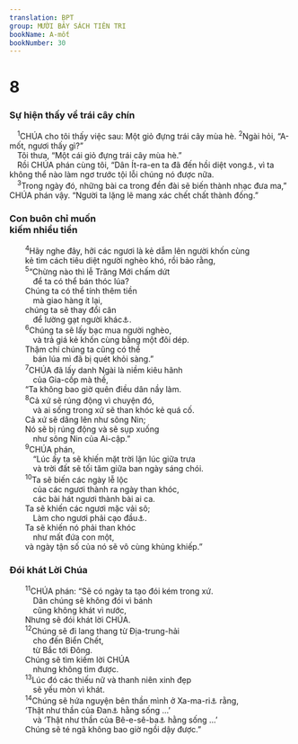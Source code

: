 ```yaml
---
translation: BPT
group: MƯỜI BẢY SÁCH TIÊN TRI
bookName: A-mốt 
bookNumber: 30
---
```


<div class="title"><h1>8</h1><h3>Sự hiện thấy về trái cây chín</h3></div>
<span class="verse am_8_1"> <sup>1</sup>CHÚA cho tôi thấy việc sau: Một giỏ đựng trái cây mùa hè.</span>
<span class="verse am_8_2"><sup>2</sup>Ngài hỏi, “A-mốt, ngươi thấy gì?”<br/> Tôi thưa, “Một cái giỏ đựng trái cây mùa hè.”<br/> Rồi CHÚA phán cùng tôi, “Dân Ít-ra-en ta đã đến hồi diệt vong<a data-toggle="tooltip" data-placement="bottom" title="Hay “đến đường cùng.” Trong tiếng Hê-bơ-rơ cụm từ nầy nghe như “trái cây mùa hè.”">⚓</a>, vì ta không thể nào làm ngơ trước tội lỗi chúng nó được nữa.<br/></span>
<span class="verse am_8_3"> <sup>3</sup>Trong ngày đó, những bài ca trong đền đài sẽ biến thành nhạc đưa ma,” CHÚA phán vậy. “Người ta lặng lẽ mang xác chết chất thành đống.”<br/></span>
<div class="title"><h3>Con buôn chỉ muốn<br/>kiếm nhiều tiền</h3></div>
<span class="verse am_8_4">  <sup>4</sup>Hãy nghe đây, hỡi các ngươi là kẻ dẫm lên người khốn cùng<br/>  kẻ tìm cách tiêu diệt người nghèo khó, rồi bảo rằng,<br/></span>
<span class="verse am_8_5">  <sup>5</sup>“Chừng nào thì lễ Trăng Mới chấm dứt<br/>   để ta có thể bán thóc lúa?<br/>  Chúng ta có thể tính thêm tiền<br/>   mà giao hàng ít lại,<br/>  chúng ta sẽ thay đổi cân<br/>   để lường gạt người khác<a data-toggle="tooltip" data-placement="bottom" title="Nguyên văn, “Chúng ta sẽ làm cho ê-pha nhỏ lại và làm cho đồng sê-ken lớn lên.”">⚓</a>.<br/></span>
<span class="verse am_8_6">  <sup>6</sup>Chúng ta sẽ lấy bạc mua người nghèo,<br/>   và trả giá kẻ khốn cùng bằng một đôi dép.<br/>  Thậm chí chúng ta cũng có thể<br/>   bán lúa mì đã bị quét khỏi sàng.”<br/></span>
<span class="verse am_8_7">  <sup>7</sup>CHÚA đã lấy danh Ngài là niềm kiêu hãnh<br/>   của Gia-cốp mà thề,<br/>  “Ta không bao giờ quên điều dân nầy làm.<br/></span>
<span class="verse am_8_8">  <sup>8</sup>Cả xứ sẽ rúng động vì chuyện đó,<br/>   và ai sống trong xứ sẽ than khóc kẻ quá cố.<br/>  Cả xứ sẽ dâng lên như sông Nin;<br/>  Nó sẽ bị rúng động và sẽ sụp xuống<br/>   như sông Nin của Ai-cập.”<br/></span>
<span class="verse am_8_9">  <sup>9</sup>CHÚA phán,<br/>   “Lúc ấy ta sẽ khiến mặt trời lặn lúc giữa trưa<br/>   và trời đất sẽ tối tăm giữa ban ngày sáng chói.<br/></span>
<span class="verse am_8_10">  <sup>10</sup>Ta sẽ biến các ngày lễ lộc<br/>   của các ngươi thành ra ngày than khóc,<br/>   các bài hát ngươi thành bài ai ca.<br/>  Ta sẽ khiến các ngươi mặc vải sô;<br/>   Làm cho ngươi phải cạo đầu<a data-toggle="tooltip" data-placement="bottom" title="Người ta cạo đầu để tỏ sự buồn rầu.">⚓</a>.<br/>  Ta sẽ khiến nó phải than khóc<br/>   như mất đứa con một,<br/>  và ngày tận số của nó sẽ vô cùng khủng khiếp.”<br/></span>
<div class="title"><h3>Đói khát Lời Chúa</h3></div>
<span class="verse am_8_11">  <sup>11</sup>CHÚA phán: “Sẽ có ngày ta tạo đói kém trong xứ.<br/>   Dân chúng sẽ không đói vì bánh<br/>   cũng không khát vì nước,<br/>  Nhưng sẽ đói khát lời CHÚA.<br/></span>
<span class="verse am_8_12">  <sup>12</sup>Chúng sẽ đi lang thang từ Địa-trung-hải<br/>   cho đến Biển Chết,<br/>   từ Bắc tới Đông.<br/>  Chúng sẽ tìm kiếm lời CHÚA<br/>   nhưng không tìm được.<br/></span>
<span class="verse am_8_13">  <sup>13</sup>Lúc đó các thiếu nữ và thanh niên xinh đẹp<br/>   sẽ yếu mòn vì khát.<br/></span>
<span class="verse am_8_14">  <sup>14</sup>Chúng sẽ hứa nguyện bên thần mình ở Xa-ma-ri<a data-toggle="tooltip" data-placement="bottom" title="Tức là con bò vàng mà họ thờ ở Xa-ma-ri.">⚓</a> rằng,<br/>  ‘Thật như thần của Đan<a data-toggle="tooltip" data-placement="bottom" title="Một trong những nơi thánh của Ít-ra-en nằm trong thành phố nầy.">⚓</a> hằng sống …’<br/>   và ‘Thật như thần của Bê-e-sê-ba<a data-toggle="tooltip" data-placement="bottom" title="Một thị trấn trong Giu-đa. Bê-e-sê-ba nghĩa là “giếng thề nguyện.”">⚓</a> hằng sống …’<br/>  Chúng sẽ té ngã không bao giờ ngồi dậy được.”<br/></span>
